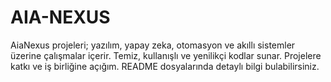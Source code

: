 # AIA-NEXUS
AiaNexus projeleri; yazılım, yapay zeka, otomasyon ve akıllı sistemler üzerine çalışmalar içerir. Temiz, kullanışlı ve yenilikçi kodlar sunar. Projelere katkı ve iş birliğine açığım. README dosyalarında detaylı bilgi bulabilirsiniz.
